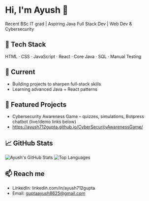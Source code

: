# Hi, I'm Ayush 👋
Recent BSc IT grad | Aspiring Java Full Stack Dev | Web Dev & Cybersecurity

## 🚀 Tech Stack
HTML · CSS · JavaScript · React · Core Java · SQL · Manual Testing

## 🔭 Current
- Building projects to sharpen full-stack skills
- Learning advanced Java + React patterns

## 🌟 Featured Projects
- Cybersecurity Awareness Game – quizzes, simulations, Botpress chatbot (live/demo links below)
- https://ayush712gupta.github.io/CyberSecurityAwarenessGame/ 

## 📈 GitHub Stats
![Ayush's GitHub Stats](https://github-readme-stats.vercel.app/api?username=ayush712gupta&show_icons=true)
![Top Languages](https://github-readme-stats.vercel.app/api/top-langs/?username=ayush712gupta&layout=compact)


## 📫 Reach me
- LinkedIn: linkedin.com/in/ayush712gupta
- Email: guptaayush8625@gmail.com
